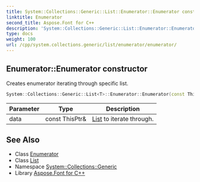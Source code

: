 ```yaml
---
title: System::Collections::Generic::List::Enumerator::Enumerator constructor
linktitle: Enumerator
second_title: Aspose.Font for C++
description: 'System::Collections::Generic::List::Enumerator::Enumerator constructor. Creates enumerator iterating through specific list in C++.'
type: docs
weight: 100
url: /cpp/system.collections.generic/list/enumerator/enumerator/
---
```

## Enumerator::Enumerator constructor


Creates enumerator iterating through specific list.

```cpp
System::Collections::Generic::List<T>::Enumerator::Enumerator(const ThisPtr &data)
```


| Parameter | Type | Description |
| --- | --- | --- |
| data | const ThisPtr\& | [List](../../) to iterate through. |

## See Also

* Class [Enumerator](../)
* Class [List](../../)
* Namespace [System::Collections::Generic](../../../)
* Library [Aspose.Font for C++](../../../../)
